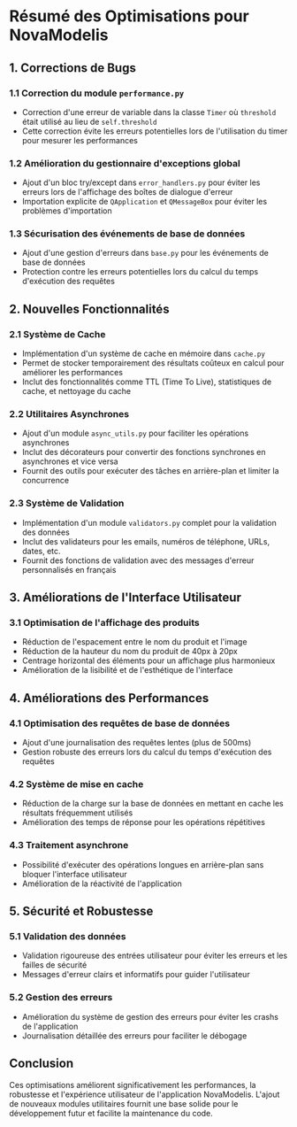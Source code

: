# Résumé des Optimisations pour NovaModelis

## 1. Corrections de Bugs

### 1.1 Correction du module `performance.py`
- Correction d'une erreur de variable dans la classe `Timer` où `threshold` était utilisé au lieu de `self.threshold`
- Cette correction évite les erreurs potentielles lors de l'utilisation du timer pour mesurer les performances

### 1.2 Amélioration du gestionnaire d'exceptions global
- Ajout d'un bloc try/except dans `error_handlers.py` pour éviter les erreurs lors de l'affichage des boîtes de dialogue d'erreur
- Importation explicite de `QApplication` et `QMessageBox` pour éviter les problèmes d'importation

### 1.3 Sécurisation des événements de base de données
- Ajout d'une gestion d'erreurs dans `base.py` pour les événements de base de données
- Protection contre les erreurs potentielles lors du calcul du temps d'exécution des requêtes

## 2. Nouvelles Fonctionnalités

### 2.1 Système de Cache
- Implémentation d'un système de cache en mémoire dans `cache.py`
- Permet de stocker temporairement des résultats coûteux en calcul pour améliorer les performances
- Inclut des fonctionnalités comme TTL (Time To Live), statistiques de cache, et nettoyage du cache

### 2.2 Utilitaires Asynchrones
- Ajout d'un module `async_utils.py` pour faciliter les opérations asynchrones
- Inclut des décorateurs pour convertir des fonctions synchrones en asynchrones et vice versa
- Fournit des outils pour exécuter des tâches en arrière-plan et limiter la concurrence

### 2.3 Système de Validation
- Implémentation d'un module `validators.py` complet pour la validation des données
- Inclut des validateurs pour les emails, numéros de téléphone, URLs, dates, etc.
- Fournit des fonctions de validation avec des messages d'erreur personnalisés en français

## 3. Améliorations de l'Interface Utilisateur

### 3.1 Optimisation de l'affichage des produits
- Réduction de l'espacement entre le nom du produit et l'image
- Réduction de la hauteur du nom du produit de 40px à 20px
- Centrage horizontal des éléments pour un affichage plus harmonieux
- Amélioration de la lisibilité et de l'esthétique de l'interface

## 4. Améliorations des Performances

### 4.1 Optimisation des requêtes de base de données
- Ajout d'une journalisation des requêtes lentes (plus de 500ms)
- Gestion robuste des erreurs lors du calcul du temps d'exécution des requêtes

### 4.2 Système de mise en cache
- Réduction de la charge sur la base de données en mettant en cache les résultats fréquemment utilisés
- Amélioration des temps de réponse pour les opérations répétitives

### 4.3 Traitement asynchrone
- Possibilité d'exécuter des opérations longues en arrière-plan sans bloquer l'interface utilisateur
- Amélioration de la réactivité de l'application

## 5. Sécurité et Robustesse

### 5.1 Validation des données
- Validation rigoureuse des entrées utilisateur pour éviter les erreurs et les failles de sécurité
- Messages d'erreur clairs et informatifs pour guider l'utilisateur

### 5.2 Gestion des erreurs
- Amélioration du système de gestion des erreurs pour éviter les crashs de l'application
- Journalisation détaillée des erreurs pour faciliter le débogage

## Conclusion

Ces optimisations améliorent significativement les performances, la robustesse et l'expérience utilisateur de l'application NovaModelis. L'ajout de nouveaux modules utilitaires fournit une base solide pour le développement futur et facilite la maintenance du code.
